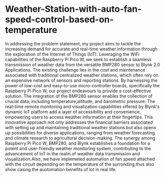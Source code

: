 # Weather-Station-with-auto-fan-speed-control-based-on-temperature

In addressing the problem statement, my project aims to tackle the increasing demand for accurate 
and real-time weather information through the exploration of the Internet of Things (IoT). 
Leveraging the WiFi capabilities of the Raspberry Pi Pico W, we seek to establish a seamless 
transmission of weather data from the versatile BMP280 sensor to Blynk 2.0 Applications. The 
existing challenge lies in the cost and maintenance associated with traditional centralized weather 
stations, which often rely on an expensive network of sensors and reporting stations. By harnessing 
the power of low-cost and easy-to-use micro-controller boards, specifically the Raspberry Pi Pico 
W, our project endeavours to provide a cost-effective solution. The integration of the BMP280 
sensor enables the collection of crucial data, including temperature,altitude, and barometric 
pressure. The real-time remote monitoring and visualization capabilities offered by Blynk's dynamic 
IoT platform add a layer of accessibility and convenience, empowering users to access weather 
information at their fingertips. This innovative approach not only addresses the financial barriers 
associated with setting up and maintaining traditional weather stations but also opens up possibilities 
for diverse applications, ranging from weather forecasting and climate research to agricultural 
decision-making. The synergy among Raspberry Pi Pico W, BMP280, and Blynk establishes a 
foundation for a potent and user-friendly weather monitoring system, contributing to the 
advancement of IoT in the realm of weather data transmission and visualization.Also, we have implemeted automation of fan speed attached with the circuit depending on the temperature of the surronding,thus also show casing the auotomation benefits of Iot in real life.
